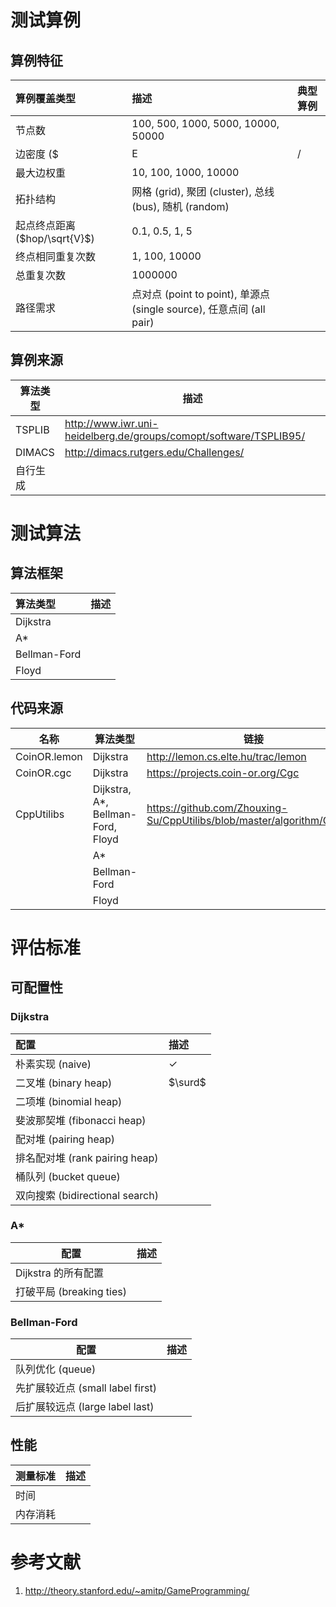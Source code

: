 # 测试算例

## 算例特征

| 算例覆盖类型                  | 描述                                       | 典型算例 |
| :---------------------- | :--------------------------------------- | :--- |
| 节点数                     | 100, 500, 1000, 5000, 10000, 50000       |      |
| 边密度 ($|E|/|V|^2$)       | 0.01, 0.05, 0.1, 0.5, 1                  |      |
| 最大边权重                   | 10, 100, 1000, 10000                     |      |
| 拓扑结构                    | 网格 (grid), 聚团 (cluster), 总线 (bus), 随机 (random) |      |
| 起点终点距离 ($hop/\sqrt{V}$) | 0.1, 0.5, 1, 5                           |      |
| 终点相同重复次数                | 1, 100, 10000                            |      |
| 总重复次数                   | 1000000                                  |      |
| 路径需求                    | 点对点 (point to point), 单源点 (single source), 任意点间 (all pair) |      |

## 算例来源

| 算法类型   | 描述                                       |
| ------ | ---------------------------------------- |
| TSPLIB | http://www.iwr.uni-heidelberg.de/groups/comopt/software/TSPLIB95/ |
| DIMACS | http://dimacs.rutgers.edu/Challenges/    |
| 自行生成   |                                          |

# 测试算法

## 算法框架

| 算法类型         | 描述   |
| :----------- | :--- |
| Dijkstra     |      |
| A*           |      |
| Bellman-Ford |      |
| Floyd        |      |

## 代码来源

| 名称           | 算法类型                              | 链接                                       |
| ------------ | --------------------------------- | ---------------------------------------- |
| CoinOR.lemon | Dijkstra                          | http://lemon.cs.elte.hu/trac/lemon       |
| CoinOR.cgc   | Dijkstra                          | https://projects.coin-or.org/Cgc         |
| CppUtilibs   | Dijkstra, A*, Bellman-Ford, Floyd | https://github.com/Zhouxing-Su/CppUtilibs/blob/master/algorithm/Graph.h |
|              | A*                                |                                          |
|              | Bellman-Ford                      |                                          |
|              | Floyd                             |                                          |

# 评估标准

## 可配置性

### Dijkstra

| 配置                          | 描述           |
| :-------------------------- | :----------- |
| 朴素实现 (naive)                | $\checkmark$ |
| 二叉堆 (binary heap)           | $\surd$      |
| 二项堆 (binomial heap)         |              |
| 斐波那契堆 (fibonacci heap)      |              |
| 配对堆 (pairing heap)          |              |
| 排名配对堆 (rank pairing heap)   |              |
| 桶队列 (bucket queue)          |              |
| 双向搜索 (bidirectional search) |              |

### A*

| 配置                   | 描述   |
| -------------------- | ---- |
| Dijkstra 的所有配置       |      |
| 打破平局 (breaking ties) |      |

### Bellman-Ford

| 配置                         | 描述   |
| -------------------------- | ---- |
| 队列优化 (queue)               |      |
| 先扩展较近点 (small label first) |      |
| 后扩展较远点 (large label last)  |      |

## 性能

| 测量标准 | 描述   |
| :--- | :--- |
| 时间   |      |
| 内存消耗 |      |

# 参考文献

1. http://theory.stanford.edu/~amitp/GameProgramming/